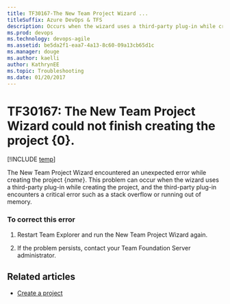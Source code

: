 ```yaml
---
title: TF30167-The New Team Project Wizard ... 
titleSuffix: Azure DevOps & TFS
description: Occurs when the wizard uses a third-party plug-in while creating the project.
ms.prod: devops
ms.technology: devops-agile
ms.assetid: be5da2f1-eaa7-4a13-8c60-09a13cb65d1c
ms.manager: douge
ms.author: kaelli
author: KathrynEE
ms.topic: Troubleshooting
ms.date: 01/20/2017
---
```


# TF30167: The New Team Project Wizard could not finish creating the project {0}.
[!INCLUDE [temp](../../_shared/version-vsts-tfs-all-versions.md)]

The New Team Project Wizard encountered an unexpected error while creating the project {*name*}. This problem can occur when the wizard uses a third-party plug-in while creating the project, and the third-party plug-in encounters a critical error such as a stack overflow or running out of memory.  
  
### To correct this error  
  
1.  Restart Team Explorer and run the New Team Project Wizard again.  
  
2.  If the problem persists, contact your Team Foundation Server administrator.  
    
## Related articles
- [Create a project](../../organizations/projects/create-project.md)
